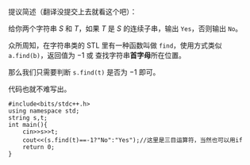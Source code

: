 提议简述（翻译没提交上去就看这个吧）：

给你两个字符串 $S$ 和 $T$，如果 $T$ 是 $S$ 的连续子串，输出 `Yes`，否则输出 `No`。

众所周知，在字符串类的 STL 里有一种函数叫做 `find`，使用方式类似 `a.find(b)`，返回值为 $-1$ 或 查找字符串**首字母**所在位置。

那么我们只需要判断 `s.find(t)` 是否为 $-1$ 即可。

代码也就不难写出。

~~~
#include<bits/stdc++.h>
using namespace std;
string s,t;
int main(){
    cin>>s>>t;
    cout<<(s.find(t)==-1?"No":"Yes");//这里是三目运算符，当然也可以用if
    return 0;
}
~~~